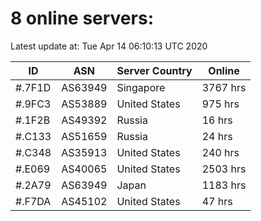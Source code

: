 # 8 online servers:

Latest update at: Tue Apr 14 06:10:13 UTC 2020

| ID | ASN | Server Country | Online |
| -- | --- | -------------- | ------ |
| #.7F1D | AS63949 | Singapore | 3767 hrs |
| #.9FC3 | AS53889 | United States | 975 hrs |
| #.1F2B | AS49392 | Russia | 16 hrs |
| #.C133 | AS51659 | Russia | 24 hrs |
| #.C348 | AS35913 | United States | 240 hrs |
| #.E069 | AS40065 | United States | 2503 hrs |
| #.2A79 | AS63949 | Japan | 1183 hrs |
| #.F7DA | AS45102 | United States | 47 hrs |

